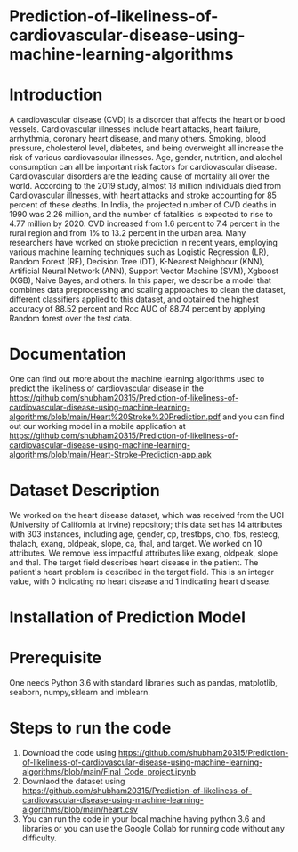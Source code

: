 # Prediction-of-likeliness-of-cardiovascular-disease-using-machine-learning-algorithms

# Introduction 
A cardiovascular disease (CVD) is a disorder that affects the heart or blood
vessels. Cardiovascular illnesses include heart attacks, heart failure, arrhythmia,
coronary heart disease, and many others. Smoking, blood pressure, cholesterol
level, diabetes, and being overweight all increase the risk of various
cardiovascular illnesses. Age, gender, nutrition, and alcohol consumption can all
be important risk factors for cardiovascular disease. Cardiovascular disorders are
the leading cause of mortality all over the world. According to the 2019 study,
almost 18 million individuals died from Cardiovascular illnesses, with heart
attacks and stroke accounting for 85 percent of these deaths. In India, the
projected number of CVD deaths in 1990 was 2.26 million, and the number of
fatalities is expected to rise to 4.77 million by 2020. CVD increased from 1.6
percent to 7.4 percent in the rural region and from 1% to 13.2 percent in the
urban area. Many researchers have worked on stroke prediction in recent years,
employing various machine learning techniques such as Logistic Regression
(LR), Random Forest (RF), Decision Tree (DT), K-Nearest Neighbour (KNN),
Artificial Neural Network (ANN), Support Vector Machine (SVM), Xgboost (XGB),
Naive Bayes, and others. In this paper, we describe a model that combines data
preprocessing and scaling approaches to clean the dataset, different classifiers
applied to this dataset, and obtained the highest accuracy of 88.52 percent and
Roc AUC of 88.74 percent by applying Random forest over the test data.

# Documentation
One can find out more about the machine learning algorithms used to predict the likeliness of cardiovascular disease in the https://github.com/shubham20315/Prediction-of-likeliness-of-cardiovascular-disease-using-machine-learning-algorithms/blob/main/Heart%20Stroke%20Prediction.pdf and you can find out our working model in a mobile application  at https://github.com/shubham20315/Prediction-of-likeliness-of-cardiovascular-disease-using-machine-learning-algorithms/blob/main/Heart-Stroke-Prediction-app.apk

# Dataset Description
We worked on the heart disease dataset, which was received from the UCI
(University of California at Irvine) repository; this data set has 14 attributes with
303 instances, including age, gender, cp, trestbps, cho, fbs, restecg, thalach,
exang, oldpeak, slope, ca, thal, and target. We worked on 10 attributes. We
remove less impactful attributes like exang, oldpeak, slope and thal. The target
field describes heart disease in the patient. The patient's heart problem is
described in the target field. This is an integer value, with 0 indicating no heart
disease and 1 indicating heart disease.

# Installation of Prediction Model

# Prerequisite
One needs Python 3.6 with standard libraries such as pandas, matplotlib, seaborn, numpy,sklearn and imblearn.

# Steps to run the code
1) Download the code using https://github.com/shubham20315/Prediction-of-likeliness-of-cardiovascular-disease-using-machine-learning-algorithms/blob/main/Final_Code_project.ipynb
2) Downlaod the dataset using https://github.com/shubham20315/Prediction-of-likeliness-of-cardiovascular-disease-using-machine-learning-algorithms/blob/main/heart.csv
3) You can run the code in your local machine having python 3.6 and libraries or you can use the Google Collab for running code without any difficulty.


